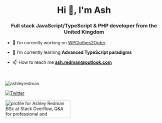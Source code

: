<h1 align="center">Hi 👋, I'm Ash</h1>
<h3 align="center">Full stack JavaScript/TypeScript & PHP developer from the United Kingdom</h3>



- 🔭 I’m currently working on [WPClothes2Order](https://www.wpclothes2order.com)

- 🌱 I’m currently learning **Advanced TypeScript paradigms**

- 📫 How to reach me **ash.redman@outlook.com**

<br/>

<p align="left"> <img src="https://komarev.com/ghpvc/?username=ashleyredman&label=Profile%20views&color=0e75b6&style=flat" alt="ashleyredman" /> </p>

[![Twitter](https://img.shields.io/twitter/url/https/twitter.com/AJ_Redman.svg?style=social&label=Follow%20%40AJ_Redman)](https://twitter.com/AJ_Redman)

<a href="https://stackoverflow.com/users/3446188/ashley-redman-bsc">
        <img src="https://stackoverflow.com/users/flair/3446188.png?theme=clean" width="208" height="58" alt="profile for Ashley Redman BSc at Stack Overflow, Q&amp;A for professional and enthusiast programmers" title="profile for Ashley Redman BSc at Stack Overflow, Q&amp;A for professional and enthusiast programmers">
</a>
